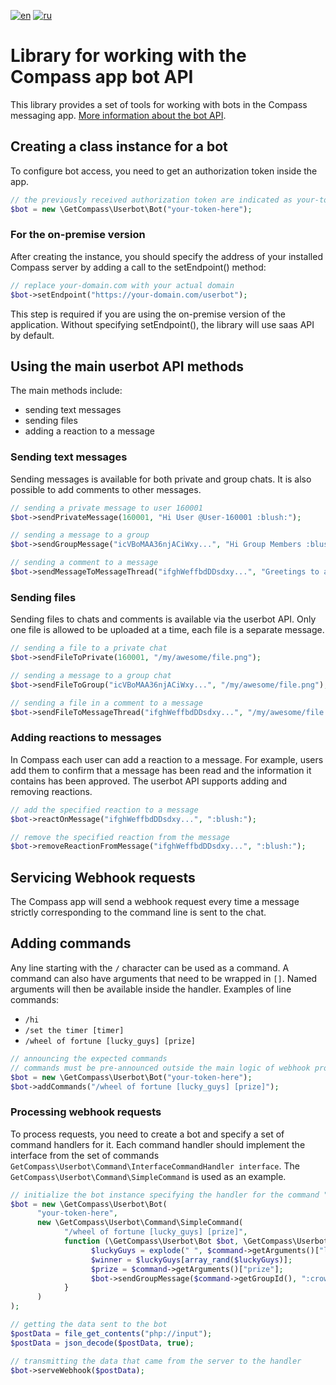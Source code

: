[![en](https://img.shields.io/badge/lang-en-green.svg)](https://github.com/getCompass/php_lib_userbot/blob/master/README.md)
[![ru](https://img.shields.io/badge/lang-ru-green.svg)](https://github.com/getCompass/php_lib_userbot/blob/master/README_ru.md)

# Library for working with the Compass app bot API
This library provides a set of tools for working with bots in the Compass messaging app. [More information about the bot API](https://github.com/getCompass/userbot).
## Creating a class instance for a bot
To configure bot access, you need to get an authorization token inside the app.
```php
// the previously received authorization token are indicated as your-token-here
$bot = new \GetCompass\Userbot\Bot("your-token-here");
```

### For the on-premise version
After creating the instance, you should specify the address of your installed Compass server
by adding a call to the setEndpoint() method:
```php
// replace your-domain.com with your actual domain
$bot->setEndpoint("https://your-domain.com/userbot");
```
This step is required if you are using the on-premise version of the application.
Without specifying setEndpoint(), the library will use saas API by default.

## Using the main userbot API methods
The main methods include:
- sending text messages
- sending files
- adding a reaction to a message

### Sending text messages
Sending messages is available for both private and group chats. It is also possible to add comments to other messages.
```php
// sending a private message to user 160001
$bot->sendPrivateMessage(160001, "Hi User @User-160001 :blush:");

// sending a message to a group
$bot->sendGroupMessage("icVBoMAA36njACiWxy...", "Hi Group Members :blush:");

// sending a comment to a message
$bot->sendMessageToMessageThread("ifghWeffbdDDsdxy...", "Greetings to all participants in the discussion :blush:");
```
### Sending files
Sending files to chats and comments is available via the userbot API. Only one file is allowed to be uploaded at a time, each file is a separate message.
```php
// sending a file to a private chat
$bot->sendFileToPrivate(160001, "/my/awesome/file.png");

// sending a message to a group chat
$bot->sendFileToGroup("icVBoMAA36njACiWxy...", "/my/awesome/file.png");

// sending a file in a comment to a message
$bot->sendFileToMessageThread("ifghWeffbdDDsdxy...", "/my/awesome/file.png");
```
### Adding reactions to messages
In Compass each user can add a reaction to a message. For example, users add them to confirm that a message has been read and the information it contains has been approved. The userbot API supports adding and removing reactions.
```php
// add the specified reaction to a message
$bot->reactOnMessage("ifghWeffbdDDsdxy...", ":blush:");

// remove the specified reaction from the message
$bot->removeReactionFromMessage("ifghWeffbdDDsdxy...", ":blush:");
```

## Servicing Webhook requests
The Compass app will send a webhook request every time a message strictly corresponding to the command line is sent to the chat.
## Adding commands
Any line starting with the `/` character can be used as a command. A command can also have arguments that need to be wrapped in `[]`. Named arguments will then be available inside the handler. Examples of line commands:
* `/hi`
* `/set the timer [timer]`
* `/wheel of fortune [lucky_guys] [prize]`

```php
// announcing the expected commands
// commands must be pre-announced outside the main logic of webhook processing
$bot = new \GetCompass\Userbot\Bot("your-token-here");
$bot->addCommands("/wheel of fortune [lucky_guys] [prize]");
```
### Processing webhook requests
To process requests, you need to create a bot and specify a set of command handlers for it. Each command handler should implement the interface from the set of commands `GetCompass\Userbot\Command\InterfaceCommandHandler interface`. The `GetCompass\Userbot\Command\SimpleCommand` is used as an example.

```php
// initialize the bot instance specifying the handler for the command "/wheel of fortune [lucky_guys] [prize]"
$bot = new \GetCompass\Userbot\Bot(
      "your-token-here",
      new \GetCompass\Userbot\Command\SimpleCommand(
            "/wheel of fortune [lucky_guys] [prize]",
            function (\GetCompass\Userbot\Bot $bot, \GetCompass\Userbot\Dto\Command $command) {
                  $luckyGuys = explode(" ", $command->getArguments()["lucky_guys"]);
                  $winner = $luckyGuys[array_rand($luckyGuys)];
                  $prize = $command->getArguments()["prize"];
                  $bot->sendGroupMessage($command->getGroupId(), ":crown: and the winner is — ++$winner++, taking with them --$prize--");
            }
      )
);

// getting the data sent to the bot
$postData = file_get_contents("php://input");
$postData = json_decode($postData, true);

// transmitting the data that came from the server to the handler
$bot->serveWebhook($postData);
```
